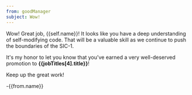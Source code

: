 ```yaml
---
from: goodManager
subject: Wow!
---
```

Wow! Great job, {{self.name}}! It looks like you have a deep understanding of self-modifying code. That will be a valuable skill as we continue to push the boundaries of the SIC-1.

It's my honor to let you know that you've earned a very well-deserved promotion to **{{jobTitles[4].title}}**!

Keep up the great work!

-{{from.name}}
